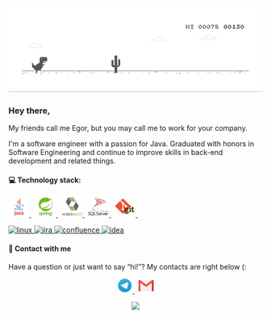 <!DOCTYPE html>
<html lang="en">
<head>
    <meta charset="UTF-8">
</head>
<body>
    <div class="header">
        <img src="header/dino.gif" alt="dino"/>
    </div>
    <div class="main">
        <h3>Hey there,</h3>
        <p>My friends call me Egor, but you may call me to work for your company.</p>
        <p>
            I'm a software engineer with a passion for Java. Graduated with honors in Software Engineering and continue to improve skills in back-end development and related things.
        </p>
        <h4>💻 Technology stack:</h4>
        <p>
            <a href="https://www.java.com" target="_blank">
                <img src="main/tech-stack/java.png" alt="Java" width="41" height="41" />
            </a>&nbsp;
            <a href="https://spring.io/" target="_blank">
                <img src="main/tech-stack/spring.png" alt="Spring" width="41" height="41" />
            </a>&nbsp;
            <a href="https://hibernate.org/" target="_blank">
                <img src="main/tech-stack/hibernate.png" alt="Hibernate" width="41" height="41" />
            </a>&nbsp;
            <a href="https://microsoft.com/sqlserver/" target="_blank">
                <img src="main/tech-stack/sql-server.png" alt="SQL Server" width="41" height="41" />
            </a>&nbsp;
            <a href="https://git-scm.com/" target="_blank">
                <img src="main/tech-stack/git.png" alt="Git" width="41" height="41" />
            </a>&nbsp;
        </p>
        <p>
            <a href="https://www.linux.org/" target="_blank">
                <img src="https://img.shields.io/badge/Linux-informational?style=flat&logo=linux&logoColor=black&color=white" alt="linux"/>
            </a>
            <a href="https://www.atlassian.com/software/jira" target="_blank">
                <img src="https://img.shields.io/badge/JIRA-informational?style=flat&logo=jira&logoColor=black&color=white" alt="jira"/>
            </a>
            <a href="https://www.atlassian.com/software/confluence" target="_blank">
                <img src="https://img.shields.io/badge/Confluence-informational?style=flat&logo=Confluence&logoColor=black&color=white" alt="confluence"/>
            </a>
            <a href="https://www.jetbrains.com/idea/" target="_blank">
                <img src="https://img.shields.io/badge/IDEA-informational?style=flat&logo=intellij-idea&logoColor=black&color=white" alt="idea"/>
            </a>
        </p>
    </div>
    <div class="contacts">
        <h4>💬 Contact with me</h4>
        <p>Have a question or just want to say “hi!”? My contacts are right below (:</p>
        <p align="center">
            <a href="https://t.me/makhlovegor_work">
                <img height="30" src="contacts/telegram.png">
            </a>&nbsp;
            <a href="mailto: makhlov.egor.work@gmail.com">
                <img height="30" src="contacts/gmail.png">
            </a>
        </p>
        <p align="center">
            <img src="https://komarev.com/ghpvc/?username=makhlov&color=green"/>
        </p>
    </div>
</body>
